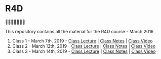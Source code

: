# R4D

🎉🎈🎂🍾🎊🍻💃

This repository contains all the material for the R4D course - March 2019

1. Class 1 - March 7th, 2019 - [Class Lecture]() | [Class Notes]() | [Class Video]()
2. Class 2 - March 12th, 2019 - [Class Lecture]() | [Class Notes]() | [Class Video]()
3. Class 3 - March 14th, 2019 - [Class Lecture]() | [Class Notes]() | [Class Video]()
